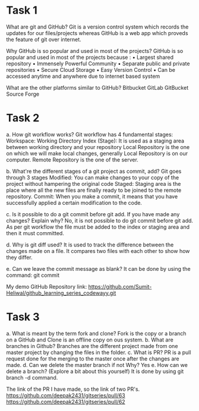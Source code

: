 # Task 1


What are git and GitHub?
Git is a version control system which records the updates for our files/projects whereas GitHub is a web app which proveds the feature of git over internet.

Why GitHub is so popular and used in most of the projects?
GitHub is so popular and used in most of the projects because :
    • Largest shared repository
    • Immensely Powerful Community
    • Separate public and private repositories
    • Secure Cloud Storage
    • Easy Version Control
    • Can be accessed anytime and anywhere due to internet based system

What are the other platforms similar to GitHub?
Bitbucket
GitLab
GitBucket
Source Forge


# Task 2


a. How git workflow works?
	 Git workflow has 4 fundamental stages: 
 Workspace: Working Directory 
 Index (Stage): It is used as a staging area between working directory and your repository
 Local Repository is the one on which we will make local changes, generally Local Repository is on our computer.
 Remote Repository is the one of the server.

b. What're the different stages of a git project as commit, add?
	Git goes through 3 stages
 Modified: You can make changes to your copy of the project without hampering the original code 
 Staged: Staging area is the place where all the new files are finally ready to be joined to the remote repository.
 Commit: When you make a commit, it means that you have successfully applied a certain modification to the code.

c. Is it possible to do a git commit before git add. If you have made any changes? Explain why?
	 No, it is not possible to do git commit before git add. As per git workflow the file must be added to the index or staging area and then it must committed.

d. Why is git diff used?
	 It is used to track the difference between the changes made on a file. It compares two files with each other to show how they differ.

e. Can we leave the commit message as blank?
	 It can be done by using the command: git commit 

My demo GitHub Repository link:
https://github.com/Sumit-Heliwal/github_learning_series_codewayy.git

# Task 3

a. What is meant by the term fork and clone?
	Fork is the copy or a branch on a GitHub and Clone is an offline copy on ous system.
b. What are branches in Github?
	Branches are the different project made from one master project by changing the files in the folder.
c. What is PR?
	PR is a pull request done for the merging to the master once after the changes are made.
d. Can we delete the master branch if not Why?
	Yes 
e. How can we delete a branch? (Explore a bit about this yourself)
	It is done by using git branch -d command.

The link of the PR I have made, so the link of two PR's.
https://github.com/deepak2431/gitseries/pull/63
https://github.com/deepak2431/gitseries/pull/62


